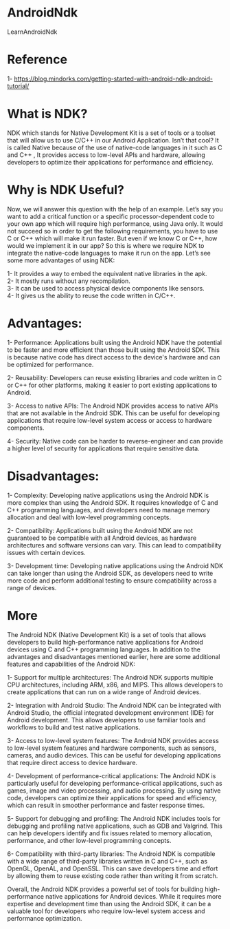 # AndroidNdk
LearnAndroidNdk
# Reference
1- https://blog.mindorks.com/getting-started-with-android-ndk-android-tutorial/

# What is NDK?
NDK which stands for Native Development Kit is a set of tools or a toolset that will allow us to use C/C++ in our Android Application. Isn’t that cool? It is called Native because of the use of native-code languages in it such as C and C++ , It provides access to low-level APIs and hardware, allowing developers to optimize their applications for performance and efficiency.

# Why is NDK Useful?
Now, we will answer this question with the help of an example. Let’s say you want to add a critical function or a specific processor-dependent code to your own app which will require high performance, using Java only. It would not succeed so in order to get the following requirements, you have to use C or C++ which will make it run faster. But even if we know C or C++, how would we implement it in our app? So this is where we require NDK to integrate the native-code languages to make it run on the app. Let’s see some more advantages of using NDK: 

1- It provides a way to embed the equivalent native libraries in the apk. <br />
2- It mostly runs without any recompilation. <br />
3- It can be used to access physical device components like sensors. <br />
4- It gives us the ability to reuse the code written in C/C++. <br />


# Advantages:

1- Performance: Applications built using the Android NDK have the potential to be faster and more efficient than those built using the Android SDK. This is because native code has direct access to the device's hardware and can be optimized for performance.  <br />

2- Reusability: Developers can reuse existing libraries and code written in C or C++ for other platforms, making it easier to port existing applications to Android.  <br />

3- Access to native APIs: The Android NDK provides access to native APIs that are not available in the Android SDK. This can be useful for developing applications that require low-level system access or access to hardware components.  <br />

4- Security: Native code can be harder to reverse-engineer and can provide a higher level of security for applications that require sensitive data.  <br />

# Disadvantages:

1- Complexity: Developing native applications using the Android NDK is more complex than using the Android SDK. It requires knowledge of C and C++ programming languages, and developers need to manage memory allocation and deal with low-level programming concepts.  <br />

2- Compatibility: Applications built using the Android NDK are not guaranteed to be compatible with all Android devices, as hardware architectures and software versions can vary. This can lead to compatibility issues with certain devices.  <br />

3- Development time: Developing native applications using the Android NDK can take longer than using the Android SDK, as developers need to write more code and perform additional testing to ensure compatibility across a range of devices.  <br />

# More

The Android NDK (Native Development Kit) is a set of tools that allows developers to build high-performance native applications for Android devices using C and C++ programming languages. In addition to the advantages and disadvantages mentioned earlier, here are some additional features and capabilities of the Android NDK: <br />

1- Support for multiple architectures: The Android NDK supports multiple CPU architectures, including ARM, x86, and MIPS. This allows developers to create applications that can run on a wide range of Android devices. <br />

2- Integration with Android Studio: The Android NDK can be integrated with Android Studio, the official integrated development environment (IDE) for Android development. This allows developers to use familiar tools and workflows to build and test native applications. <br />

3- Access to low-level system features: The Android NDK provides access to low-level system features and hardware components, such as sensors, cameras, and audio devices. This can be useful for developing applications that require direct access to device hardware. <br />

4- Development of performance-critical applications: The Android NDK is particularly useful for developing performance-critical applications, such as games, image and video processing, and audio processing. By using native code, developers can optimize their applications for speed and efficiency, which can result in smoother performance and faster response times. <br />

5- Support for debugging and profiling: The Android NDK includes tools for debugging and profiling native applications, such as GDB and Valgrind. This can help developers identify and fix issues related to memory allocation, performance, and other low-level programming concepts. <br />

6- Compatibility with third-party libraries: The Android NDK is compatible with a wide range of third-party libraries written in C and C++, such as OpenGL, OpenAL, and OpenSSL. This can save developers time and effort by allowing them to reuse existing code rather than writing it from scratch. <br />

Overall, the Android NDK provides a powerful set of tools for building high-performance native applications for Android devices. While it requires more expertise and development time than using the Android SDK, it can be a valuable tool for developers who require low-level system access and performance optimization.
